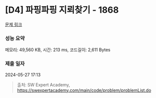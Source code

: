 # [D4] 파핑파핑 지뢰찾기 - 1868 

[문제 링크](https://swexpertacademy.com/main/code/problem/problemDetail.do?contestProbId=AV5LwsHaD1MDFAXc) 

### 성능 요약

메모리: 49,560 KB, 시간: 213 ms, 코드길이: 2,611 Bytes

### 제출 일자

2024-05-27 17:13



> 출처: SW Expert Academy, https://swexpertacademy.com/main/code/problem/problemList.do